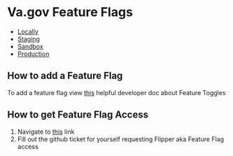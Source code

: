 # Va.gov Feature Flags

- [Locally](http://localhost:3000/flipper/features/)
- [Staging](https://staging-api.va.gov/flipper/features)
- [Sandbox](https://sandbox-api.va.gov/flipper/features)
- [Production](https://api.va.gov/flipper/features)

## How to add a Feature Flag
To add a feature flag view [this](https://depo-platform-documentation.scrollhelp.site/developer-docs/feature-toggles-guide) helpful developer doc about Feature Toggles

## How to get Feature Flag Access 
1. Navigate to [this](https://github.com/department-of-veterans-affairs/va.gov-team/issues/new?assignees[…]per-ui-access.yaml&title=Flipper+UI+access+for+%5Bindividual%5) link
2. Fill out the github ticket for yourself requesting Flipper aka Feature Flag access
